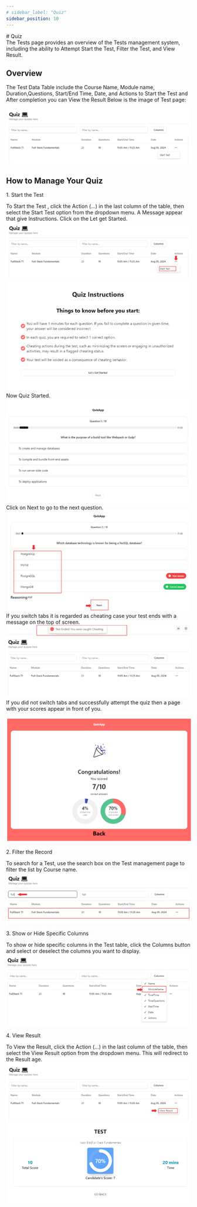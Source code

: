 ```yaml
---
# sidebar_label: "Quiz"
sidebar_position: 10
---
```


<link rel="stylesheet" href="path/to/custom.css"/>
<div class="ml-5">
# Quiz

<div class="mt-5">The Tests page provides an overview of the Tests management system, including the ability to Attempt Start the Test, Filter the Test, and View Result.</div>

## Overview

<div class="mt-5">The Test Data Table include the Course Name, Module name, Duration,Questions, Start/End Time, Date, and Actions to Start the Test and After completion you can View the Result Below is the image of Test page:</div>

<img src="https://github.com/aisaanwar62/Docusaurus-document/blob/main/static/img/trainee-test.png?raw=true
" class="w-auto h-auto my-8 border shadow-md"/>

## How to Manage Your Quiz

<p class="font-semibold mt-3">1. Start the Test</p>
<div class="mt-5">To Start the Test , click the Action (...) in the last column of the table, then select the Start Test option from the dropdown menu. A Message appear that give Instructions. Click on the Let get Started.</div>
<img src="https://github.com/aisaanwar62/Docusaurus-document/blob/main/static/img/start-test-option.png?raw=true
" class="w-auto h-auto my-8 border shadow-md"/>
<img src="https://github.com/aisaanwar62/Docusaurus-document/blob/main/static/img/test-dialogbox.png?raw=true
" class="w-auto h-auto my-8 border shadow-md"/>
<div class="mt-5">Now Quiz Started.</div>
<img src="https://github.com/aisaanwar62/Docusaurus-document/blob/main/static/img/test-start.png?raw=true
" class="w-auto h-auto my-8 border shadow-md"/>
<div class="mt-5">Click on Next to go to the next question.</div>
<img src="https://github.com/aisaanwar62/Docusaurus-document/blob/main/static/img/quiz-next-question.png?raw=true
" class="w-auto h-auto my-8 border shadow-md"/>
<div class="mt-5">If you switch tabs it is regarded as cheating case your test ends with a message on the top of screen.</div>
<img src="https://github.com/aisaanwar62/Docusaurus-document/blob/main/static/img/cheating-case.png?raw=true
" class="w-auto h-auto my-8 border shadow-md"/>
<div class="mt-5">If you did not switch tabs and successfully attempt the quiz then a page with your scores appear in front of you.</div>
<img src="https://github.com/aisaanwar62/Docusaurus-document/blob/main/static/img/your-scores.png?raw=true
" class="w-auto h-auto my-8 border shadow-md"/>

<p class="font-semibold mt-3">2. Filter the Record</p>
<div class="mt-5">To search for a Test, use the search box on the Test management page to filter the list by Course name.</div>
<img src="https://github.com/aisaanwar62/Docusaurus-document/blob/main/static/img/filter-quiz.png?raw=true
" class="w-auto h-auto my-8 border shadow-md"/>

<p class="font-semibold mt-3">3. Show or Hide Specific Columns</p>
<div class="mt-5">To show or hide specific columns in the Test table, click the Columns button and select or deselect the columns you want to display.</div>
<img src="https://github.com/aisaanwar62/Docusaurus-document/blob/main/static/img/trainee-test-column.png?raw=true
" class="w-auto h-auto my-8 border shadow-md"/>

<p class="font-semibold mt-3">4. View Result</p>
<div class="mt-5">To View the Result, click the Action (...) in the last column of the table, then select the View Result option from the dropdown menu. This will redirect to the Result age.</div>
<img src="https://github.com/aisaanwar62/Docusaurus-document/blob/main/static/img/trainee-view-result.png?raw=true
" class="w-auto h-auto my-8 border shadow-md"/>
<img src="https://github.com/aisaanwar62/Docusaurus-document/blob/main/static/img/trainee-result.png?raw=true
" class="w-auto h-auto my-8 border shadow-md"/>

</div>
